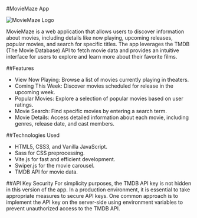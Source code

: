 #MovieMaze App

![MovieMaze Logo](screenshot-laptop.png)

MovieMaze is a web application that allows users to discover information about movies, including details like now playing, upcoming releases, popular movies, and search for specific titles. The app leverages the TMDB (The Movie Database) API to fetch movie data and provides an intuitive interface for users to explore and learn more about their favorite films.

##Features

- View Now Playing: Browse a list of movies currently playing in theaters.
- Coming This Week: Discover movies scheduled for release in the upcoming week.
- Popular Movies: Explore a selection of popular movies based on user ratings.
- Movie Search: Find specific movies by entering a search term.
- Movie Details: Access detailed information about each movie, including genres, release date, and cast members.

##Technologies Used

- HTML5, CSS3, and Vanilla JavaScript.
- Sass for CSS preprocessing.
- Vite.js for fast and efficient development.
- Swiper.js for the movie carousel.
- TMDB API for movie data.

##API Key Security
For simplicity purposes, the TMDB API key is not hidden in this version of the app. In a production environment, it is essential to take appropriate measures to secure API keys. One common approach is to implement the API key on the server-side using environment variables to prevent unauthorized access to the TMDB API.

